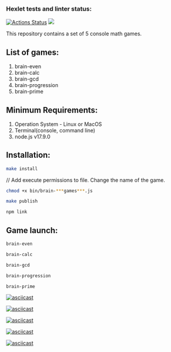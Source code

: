 ### Hexlet tests and linter status:

[![Actions Status](https://github.com/AnzhelaSemkina/frontend-project-44/workflows/hexlet-check/badge.svg)](https://github.com/AnzhelaSemkina/frontend-project-44/actions) <a href="https://codeclimate.com/github/AnzhelaSemkina/frontend-project-44/maintainability"><img src="https://api.codeclimate.com/v1/badges/2ff1c02c334fe4f672aa/maintainability" /></a>

This repository contains a set of 5 console math games.

## List of games:

1. brain-even
2. brain-calc
3. brain-gcd
4. brain-progression
5. brain-prime

## Minimum Requirements:

1. Operation System - Linux or MacOS
2. Terminal(console, command line)
3. node.js v17.9.0

## Installation:

```bash
make install
```

// Add execute permissions to file. Change the name of the game.

```bash
chmod +x bin/brain-***games***.js
```

```bash
make publish
```

```bash
npm link
```

## Game launch:

```bash
brain-even
```

```bash
brain-calc
```

```bash
brain-gcd
```

```bash
brain-progression
```

```bash
brain-prime
```

[![asciicast](https://asciinema.org/a/rs6glqj4qMw5nJ6rhrapYN9Io.svg)](https://asciinema.org/a/rs6glqj4qMw5nJ6rhrapYN9Io)

[![asciicast](https://asciinema.org/a/RRdW21y4H61oMnJN7rqNvoUkd.svg)](https://asciinema.org/a/RRdW21y4H61oMnJN7rqNvoUkd)

[![asciicast](https://asciinema.org/a/KGePBrBYmW39lAwEApzvrhz2o.svg)](https://asciinema.org/a/KGePBrBYmW39lAwEApzvrhz2o)

[![asciicast](https://asciinema.org/a/cVCwq7uGLjzVDF1fqfpT73vtL.svg)](https://asciinema.org/a/cVCwq7uGLjzVDF1fqfpT73vtL)

[![asciicast](https://asciinema.org/a/es30uSCjrcyj1eg0f519FX8Mv.svg)](https://asciinema.org/a/es30uSCjrcyj1eg0f519FX8Mv)
